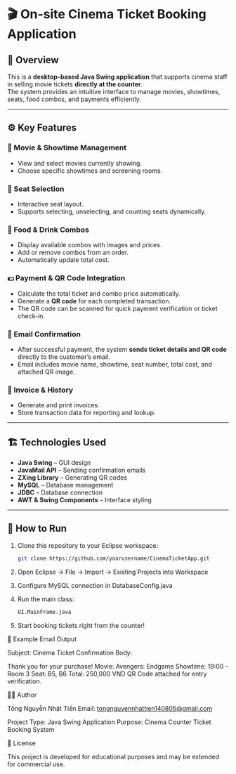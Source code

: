 # 🎬 On-site Cinema Ticket Booking Application

## 📖 Overview
This is a **desktop-based Java Swing application** that supports cinema staff in selling movie tickets **directly at the counter**.  
The system provides an intuitive interface to manage movies, showtimes, seats, food combos, and payments efficiently.

---

## ⚙️ Key Features

### 🎥 Movie & Showtime Management
- View and select movies currently showing.
- Choose specific showtimes and screening rooms.

### 💺 Seat Selection
- Interactive seat layout.
- Supports selecting, unselecting, and counting seats dynamically.

### 🍿 Food & Drink Combos
- Display available combos with images and prices.
- Add or remove combos from an order.
- Automatically update total cost.

### 💵 Payment & QR Code Integration
- Calculate the total ticket and combo price automatically.
- Generate a **QR code** for each completed transaction.
- The QR code can be scanned for quick payment verification or ticket check-in.

### 📧 Email Confirmation
- After successful payment, the system **sends ticket details and QR code** directly to the customer’s email.
- Email includes movie name, showtime, seat number, total cost, and attached QR image.

### 🧾 Invoice & History
- Generate and print invoices.
- Store transaction data for reporting and lookup.

---

## 🏗️ Technologies Used
- **Java Swing** – GUI design  
- **JavaMail API** – Sending confirmation emails  
- **ZXing Library** – Generating QR codes  
- **MySQL** – Database management  
- **JDBC** – Database connection  
- **AWT & Swing Components** – Interface styling  

---

## 🚀 How to Run
1. Clone this repository to your Eclipse workspace:
   ```bash
   git clone https://github.com/yourusername/CinemaTicketApp.git
2. Open Eclipse → File → Import → Existing Projects into Workspace

3. Configure MySQL connection in DatabaseConfig.java

4. Run the main class:
   ```bash
   UI.MainFrame.java


5. Start booking tickets right from the counter!

📩 Example Email Output

Subject: Cinema Ticket Confirmation
Body:

Thank you for your purchase!
Movie: Avengers: Endgame
Showtime: 19:00 - Room 3
Seat: B5, B6
Total: 250,000 VND
QR Code attached for entry verification.

🧑‍💻 Author

Tống Nguyễn Nhật Tiến
Email: tongnguyennhattien140805@gmail.com

Project Type: Java Swing Application
Purpose: Cinema Counter Ticket Booking System

📜 License

This project is developed for educational purposes and may be extended for commercial use.

